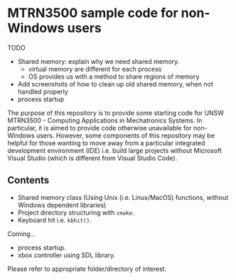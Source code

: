 # MTRN3500 sample code for non-Windows users

TODO

* Shared memory: explain why we need shared memory.
    * virtual memory are different for each process
    * OS provides us with a method to share regions of memory
* Add screenshots of how to clean up old shared memory, when not handled properly
* process startup

The purpose of this repository is to provide some starting code for UNSW MTRN3500 - Computing Applications in Mechatronics Systems. In particular, it is aimed to provide code otherwise unavailable for non-Windows users. However, some components of this repository may be helpful for those wanting to move away from a particular integrated development environment (IDE) i.e. build large projects without Microsoft Visual Studio (which is different from Visual Studio Code).

## Contents

- Shared memory class (Using Unix (i.e. Linux/MacOS) functions, without Windows dependent libraries)
- Project directory structuring with ```cmake```.
- Keyboard hit i.e. ```kbhit()```.

Coming...
- process startup.
- xbox controller using SDL library.

Please refer to appropriate folder/directory of interest.
